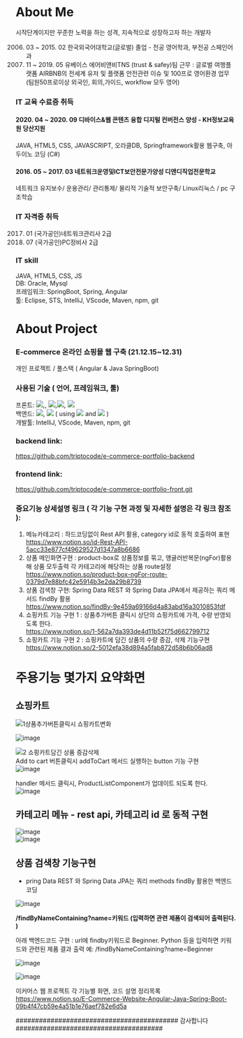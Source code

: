 # About Me   
 시작단계이지만 꾸준한 노력을 하는 성격, 지속적으로 성장하고자 하는 개발자
 
 2006. 03 ~ 2015. 02 한국외국어대학교(글로벌)  졸업 - 전공 영어학과, 부전공 스페인어과
 2017. 11 ~ 2019. 05 유베이스 에어비앤비TNS (trust & safey)팀 근무
                 : 글로벌 여행플랫폼 AIRBNB의 전세계 유저 및 플랫폼 안전관련 이슈 및 100프로 영어환경 업무(팀원50프로이상 외국인, 회의,가이드, workflow 모두 영어)       
### IT 교육 수료증 취득  
#### 2020. 04 ~ 2020. 09 디바이스&웹 콘텐츠 융합 디지털 컨버전스 양성 - KH정보교육원 당산지원  
 JAVA, HTML5, CSS, JAVASCRIPT, 오라클DB,  Springframework활용 웹구축, 아두이노 코딩 (C#)                      
####  2016. 05 ~ 2017. 03 네트워크운영및ICT보안전문가양성 디앤디직업전문학교                                      
 네트워크 유지보수/ 운용관리/ 관리통제/ 물리적 기술적 보안구축/ Linux리눅스 / pc 구조학습
### IT 자격증 취득
2017. 01 (국가공인)네트워크관리사 2급
2016. 07 (국가공인)PC정비사       2급 
### IT skill  
JAVA, HTML5, CSS, JS  
DB: Oracle, Mysql  
프레임워크: SpringBoot, Spring, Angular  
툴: Eclipse, STS, IntelliJ, VScode, Maven, npm, git  

# About Project
### E-commerce 온라인 쇼핑몰 웹 구축  (21.12.15~12.31)  
개인 프로젝트 / 풀스택 ( Angular & Java SpringBoot)
### 사용된 기술 ( 언어, 프레임워크, 툴)  
프론트: <img src="https://img.shields.io/badge/Angular-DD0031?style=for-the-badge&logo=Angular&logoColor=yellow">,, <img src="https://img.shields.io/badge/javascript-F7DF1E?style=for-the-badge&logo=javascript&logoColor=yellow">,<img src="https://img.shields.io/badge/css-006600?style=for-the-badge&logo=css&logoColor=black">, <img src="https://img.shields.io/badge/html5-000000?style=for-the-badge&logo=html5&logoColor=black">    
백엔드: <img src="https://img.shields.io/badge/JAVA-007396?style=for-the-badge&logo=JAVA&logoColor=black">, <img src="https://img.shields.io/badge/SpringBoot-6DB33F?style=for-the-badge&logo=SpringBoot&logoColor=black"> ( using <img src="https://img.shields.io/badge/RESTapis-CC2927?style=for-the-badge&logo=RESTapis&logoColor=red"> and <img src="https://img.shields.io/badge/MySQL-CC2927?style=for-the-badge&logo=MySQL&logoColor=red"> )  
개발툴: IntelliJ, VScode, Maven, npm, git

### backend link: 
https://github.com/triptocode/e-commerce-portfolio-backend
### frontend link: 
https://github.com/triptocode/e-commerce-portfolio-front.git


### 중요기능 상세설명 링크 ( 각 기능 구현 과정 및 자세한 설명은 각 링크 참조 ): 
1. 메뉴카테고리 :  하드코딩없이 Rest API 활용, category id로 동적 호출하여 표현  
https://www.notion.so/id-Rest-API-5acc33e877cf49629527d1347a8b6686
2. 상품 메인화면구현 : product-box로 상품정보를 묶고, 앵귤러반복문(ngFor)활용해 상품 모두출력
   각 카테고리에 해당하는 상품 route설정  
https://www.notion.so/product-box-ngFor-route-0379d7e88bfc42e5914b3e2da29b8739
3. 상품 검색창 구현: Spring Data REST 와 Spring Data JPA에서 제공하는 쿼리 메서드 findBy 활용   
https://www.notion.so/findBy-9e459a69166d4a83abd16a3010853fdf
4. 쇼핑카트 기능 구현 1 :  상품추가버튼 클릭시 상단의 쇼핑카트에 가격, 수량 반영되도록 한다.   
https://www.notion.so/1-562a7da393de4d11b52f75d662799712
5. 쇼핑카트 기능 구현 2 :  쇼핑카트에 담긴 상품의 수량 증감, 삭제 기능구현   
https://www.notion.so/2-5012efa38d894a5fab872d58b6b06ad8


# 주용기능 몇가지 요약화면 

## 쇼핑카트 
  
  ![1상품추가버튼클릭시 쇼핑카트변화](https://user-images.githubusercontent.com/84559988/148550331-89292e34-9670-4114-883d-00cd06d986db.gif)
  
  ![image](https://user-images.githubusercontent.com/84559988/148550285-6f2ec58a-f4f5-462c-a52c-bab8b0b7d17f.png)

  ![2 쇼핑카트담긴 상품 증감삭제](https://user-images.githubusercontent.com/84559988/148549226-5226eae7-c9c9-4c44-98cf-7d23324d7373.gif)  
   Add to cart 버튼클릭시 addToCart 메서드 실행하는 button 기능 구현  
   ![image](https://user-images.githubusercontent.com/84559988/148550116-1f06942c-f1c1-4c7b-9b96-5aa09dc92db4.png)

   handler 메서드 클릭시, ProductListComponent가 업데이트 되도록 한다.   
   ![image](https://user-images.githubusercontent.com/84559988/148550170-f3a6d830-fef0-466a-bc8a-afdc6dec6641.png)

 
## 카테고리 메뉴  - rest api, 카테고리 id 로 동적 구현 
![image](https://user-images.githubusercontent.com/84559988/148550497-54755c59-fb84-4cba-8398-dcb21c63babd.png)  
![image](https://user-images.githubusercontent.com/84559988/148550553-f0410bd9-30d9-4768-add7-96282d5113a0.png)


## 상품 검색창 기능구현   
- pring Data REST 와 Spring Data JPA는 쿼리 methods findBy 활용한 백엔드 코딩

![image](https://user-images.githubusercontent.com/84559988/148551273-a46882c1-cfac-4517-a403-639788d67dbf.png)


**/findByNameContaining?name=키워드  (입력하면 관련 제품이 검색되어 출력된다. )**

아래 백엔드코드 구현 : url에 findby키워드로 Beginner. Python 등을 입력하면 키워드와 관련된 제품 결과 출력
예:  /findByNameContaining?name=Beginner

![image](https://user-images.githubusercontent.com/84559988/148551539-5b92a3c0-e0ba-4eae-b1e3-05c2948c82ac.png)

![image](https://user-images.githubusercontent.com/84559988/148551893-165bc905-83fb-4f49-a96c-e606754bfdbd.png)




이커머스 웹 프로젝트 각 기능별 화면, 코드 설명 정리목록   
https://www.notion.so/E-Commerce-Website-Angular-Java-Spring-Boot-09b4f47cb59e4a51b1e76aef782e6d5a
  


 ##########################################  감사합니다 ######################################



  
  
